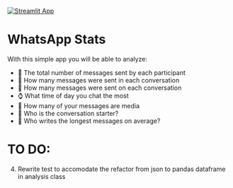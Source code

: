 [![Streamlit App](https://static.streamlit.io/badges/streamlit_badge_black_white.svg)](https://chatstats.streamlit.app/)
# WhatsApp Stats

With this simple app you will be able to analyze:
- :iphone: The total number of messages sent by each participant
- :date: How many messages were sent in each conversation
- :calendar: How many messages were sent on each conversation
- :watch: What time of day you chat the most
- :file_folder: How many of your messages are media 
- :speech_balloon: Who is the conversation starter?
- :memo: Who writes the longest messages on average?


# TO DO:
4. Rewrite test to accomodate the refactor from json to pandas dataframe in analysis class